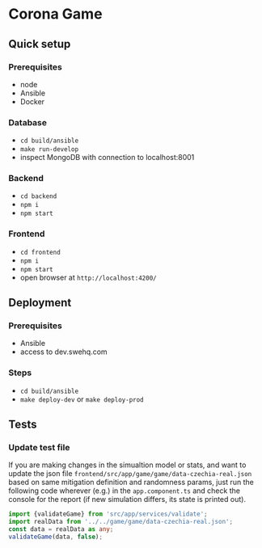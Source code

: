 # Corona Game

## Quick setup

### Prerequisites
- node
- Ansible
- Docker

### Database
- `cd build/ansible`
- `make run-develop`
- inspect MongoDB with connection to localhost:8001

### Backend
- `cd backend`
- `npm i`
- `npm start`

### Frontend
- `cd frontend`
- `npm i`
- `npm start`
- open browser at `http://localhost:4200/`

## Deployment

### Prerequisites
- Ansible
- access to dev.swehq.com

### Steps
- `cd build/ansible`
- `make deploy-dev` or `make deploy-prod`

## Tests

### Update test file

If you are making changes in the simualtion model or stats,
and want to update the json file `frontend/src/app/game/game/data-czechia-real.json`
based on same mitigation definition
and randomness params, just run the following code wherever (e.g.)
in the `app.component.ts` and check the console for the report
(if new simulation differs, its state is printed out).

```typescript
import {validateGame} from 'src/app/services/validate';
import realData from '../../game/game/data-czechia-real.json';
const data = realData as any;
validateGame(data, false);
```
